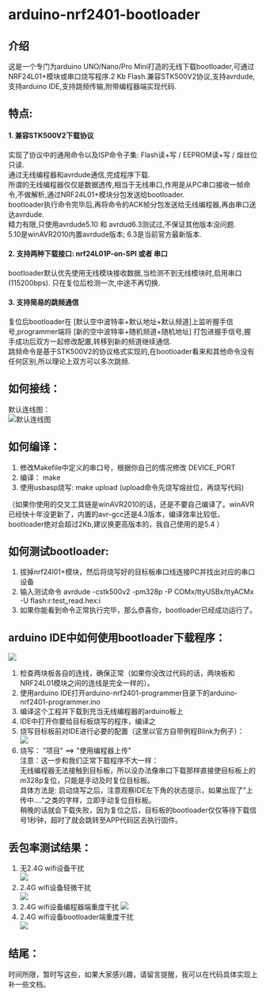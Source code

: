 # arduino-nrf2401-bootloader

## 介绍
这是一个专门为arduino UNO/Nano/Pro Mini打造的无线下载bootloader,可通过NRF24L01+模块或串口烧写程序.2 Kb Flash.兼容STK500V2协议,支持avrdude,支持arduino IDE,支持跳频传输,附带编程器端实现代码.     
## 特点:     
#### 1.  兼容STK500V2下载协议    
实现了协议中的通用命令以及ISP命令子集:  Flash读+写 / EEPROM读+写 / 熔丝位只读.    
通过无线编程器和avrdude通信,完成程序下载.       
所谓的无线编程器仅仅是数据透传,相当于无线串口,作用是从PC串口接收一帧命令,不做解析,通过NRF24L01+模块分包发送给bootloader.       
bootloader执行命令完毕后,再将命令的ACK帧分包发送给无线编程器,再由串口送达avrdude.      
精力有限,只使用avrdude5.10 和 avrdud6.3测试过,不保证其他版本没问题.       
5.10是winAVR2010内置avrdude版本;
6.3是当前官方最新版本.
#### 2. 支持两种下载接口: nrf24L01P-on-SPI 或者 串口 
bootloader默认优先使用无线模块接收数据,当检测不到无线模块时,启用串口(115200bps).
只在复位后检测一次,中途不再切换.
#### 3. 支持简易的跳频通信 
复位后bootloader在 [默认空中波特率+默认地址+默认频道]上监听握手信号,programmer端将 [新的空中波特率+随机频道+随机地址] 打包进握手信号,握手成功后双方一起修改配置,转移到新的频道继续通信.      
跳频命令是基于STK500V2的协议格式实现的,在bootloader看来和其他命令没有任何区别,所以理论上双方可以多次跳频.        

## 如何接线：    
默认连线图：      
![默认连线图](doc/bootloader_def_pin_connect.png)    
## 如何编译：    
1. 修改Makefile中定义的串口号，根据你自己的情况修改 DEVICE_PORT       
2. 编译： make              
3. 使用usbasp烧写: make upload (upload命令先烧写熔丝位，再烧写代码)   
      
（如果你使用的交叉工具链是winAVR2010的话，还是不要自己编译了。winAVR已经快十年没更新了，内置的avr-gcc还是4.3版本，编译效率比较低，bootloader绝对会超过2Kb,建议换更高版本的，我自己使用的是5.4 ）          

## 如何测试bootloader:
1. 拔掉nrf24l01+模块，然后将烧写好的目标板串口线连接PC并找出对应的串口设备      
2. 输入测试命令 avrdude -cstk500v2 -pm328p -P COMx/ttyUSBx/ttyACMx -U flash:r:test_read.hex:i        
3. 如果你能看到命令正常执行完毕，那么恭喜你，bootloader已经成功运行了。      
## arduino IDE中如何使用bootloader下载程序：
![](doc/communication_with_IDE.png)       
1. 检查两块板各自的连线，确保正常（如果你没改过代码的话，两块板和NRF24L01模块之间的连线是完全一样的）。       
2. 使用arduino IDE打开arduino-nrf2401-programmer目录下的arduino-nrf2401-programmer.ino     
3. 编译这个工程并下载到充当无线编程器的arduino板上       
4. IDE中打开你要给目标板烧写的程序，编译之      
5. 烧写目标板前对IDE进行必要的配置（这里以官方自带例程Blink为例子）：       
  ![](doc/IDE_config_before_download.png)      
6. 烧写： "项目" ==> "使用编程器上传"        
注意：这一步和我们正常下载程序不大一样：      
无线编程器无法接触到目标板，所以没办法像串口下载那样直接使目标板上的m328p复位，只能是手动及时复位目标板。      
具体方法是: 启动烧写之后，注意观察IDE左下角的状态提示，如果出现了"上传中...."之类的字样，立即手动复位目标板。     
稍晚的话就会下载失败，因为复位之后，目标板的bootloader仅仅等待下载信号1秒钟，超时了就会跳转至APP代码区去执行固件。
## 丢包率测试结果：    
1. 无2.4G wifi设备干扰    
![](doc/pack_loss_rate_test_no_wifi_dev_near.png)
2. 2.4G wifi设备轻微干扰    
![](doc/pack_loss_rate_test_wifi_dev_middle.png)      
3. 2.4G wifi设备编程器端重度干扰
![](doc/pack_loss_rate_test_wifi_dev_near_prog.png)     
4. 2.4G wifi设备bootloader端重度干扰      
![](doc/pack_loss_rate_test_wifi_dev_near_boot.png)


## 结尾：    
时间所限，暂时写这些，如果大家感兴趣，请留言提醒，我可以在代码具体实现上补一些文档。

